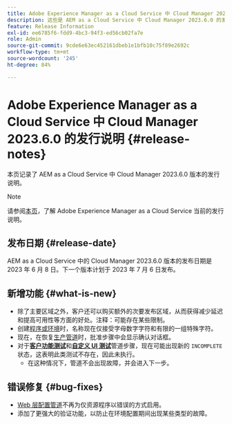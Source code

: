 ```yaml
---
title: Adobe Experience Manager as a Cloud Service 中 Cloud Manager 2023.6.0 的发行说明
description: 这些是 AEM as a Cloud Service 中 Cloud Manager 2023.6.0 的发行说明。
feature: Release Information
exl-id: ee6785f6-fdd9-4bc3-94f3-ed56cb02fa7e
role: Admin
source-git-commit: 9cde6e63ec452161dbeb1e1bfb10c75f89e2692c
workflow-type: tm+mt
source-wordcount: '245'
ht-degree: 84%

---
```


# Adobe Experience Manager as a Cloud Service 中 Cloud Manager 2023.6.0 的发行说明 {#release-notes}

本页记录了 AEM as a Cloud Service 中 Cloud Manager 2023.6.0 版本的发行说明。

>[!NOTE]
>
>请参阅[本页](/help/release-notes/release-notes-cloud/release-notes-current.md)，了解 Adobe Experience Manager as a Cloud Service 当前的发行说明。

## 发布日期 {#release-date}

AEM as a Cloud Service 中的 Cloud Manager 2023.6.0 版本的发布日期是 2023 年 6 月 8 日。下一个版本计划于 2023 年 7 月 6 日发布。

## 新增功能 {#what-is-new}

* 除了主要区域之外，客户还可以购买额外的次要发布区域，从而获得减少延迟和提高可用性等方面的好处。注释：可能存在某些限制。
* 创建[程序或环境](/help/implementing/cloud-manager/getting-access-to-aem-in-cloud/program-types.md)时，名称现在仅接受字母数字字符和有限的一组特殊字符。
* 现在，在恢复[生产管道](/help/implementing/cloud-manager/configuring-pipelines/configuring-production-pipelines.md)时，批准步骤中会显示确认对话框。
* 对于&#x200B;**[客户功能测试](/help/implementing/cloud-manager/functional-testing.md#custom-functional-testing)**&#x200B;和&#x200B;**[自定义 UI 测试](/help/implementing/cloud-manager/ui-testing.md)**&#x200B;管道步骤，现在可能出现新的 `INCOMPLETE` 状态，这表明此类测试不存在，因此未执行。
   * 在这种情况下，管道不会出现故障，并会进入下一步。

## 错误修复 {#bug-fixes}

* [Web 层配置管道](/help/implementing/cloud-manager/configuring-pipelines/introduction-ci-cd-pipelines.md#web-tier-config-pipelines)不再为仅资源程序以错误的方式启用。
* 添加了更强大的验证功能，以防止在环境配置期间出现某些类型的故障。
